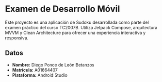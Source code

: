 # Examen de Desarrollo Móvil

Este proyecto es una aplicación de Sudoku desarrollada como parte del examen práctico del curso TC2007B. Utiliza Jetpack Compose, arquitectura MVVM y Clean Architecture para ofrecer una experiencia interactiva y responsiva.

## Datos 

- **Nombre:** Diego Ponce de León Betanzos 
- **Matrícula:** A01664407  
- **Plataforma:** Android Studio
